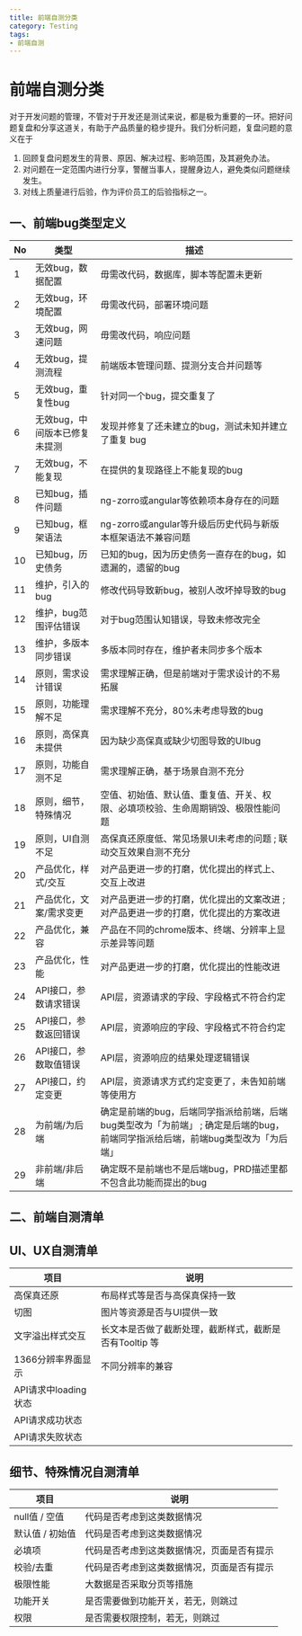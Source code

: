 ```yaml
---
title: 前端自测分类
category: Testing
tags: 
- 前端自测
---
```


# 前端自测分类

对于开发问题的管理，不管对于开发还是测试来说，都是极为重要的一环。把好问题复盘和分享这道关，有助于产品质量的稳步提升。我们分析问题，复盘问题的意义在于

1.  回顾复盘问题发生的背景、原因、解决过程、影响范围，及其避免办法。
2.  对问题在一定范围内进行分享，警醒当事人，提醒身边人，避免类似问题继续发生。
3.  对线上质量进行后验，作为评价员工的后验指标之一。

## 一、前端bug类型定义

| No | 类型| 描述 |
| --- | --- | --- |
| 1 | 无效bug，数据配置 | 毋需改代码，数据库，脚本等配置未更新 |
| 2 | 无效bug，环境配置 | 毋需改代码，部署环境问题 |
| 3 | 无效bug，网速问题 | 毋需改代码，响应问题 |
| 4 | 无效bug，提测流程 | 前端版本管理问题、提测分支合并问题等 |
| 5 | 无效bug，重复性bug | 针对同一个bug，提交重复了 |
| 6 | 无效bug，中间版本已修复未提测 | 发现并修复了还未建立的bug，测试未知并建立了重复 bug |
| 7 | 无效bug，不能复现 | 在提供的复现路径上不能复现的bug |
| 8 | 已知bug，插件问题 | ng-zorro或angular等依赖项本身存在的问题 |
| 9 | 已知bug，框架语法 | ng-zorro或angular等升级后历史代码与新版本框架语法不兼容问题 |
| 10 | 已知bug，历史债务 | 已知的bug，因为历史债务一直存在的bug，如遗漏的，遗留的bug |
| 11 | 维护，引入的bug | 修改代码导致新bug，被别人改坏掉导致的bug |
| 12 | 维护，bug范围评估错误 | 对于bug范围认知错误，导致未修改完全 |
| 13 | 维护，多版本同步错误 | 多版本同时存在，维护者未同步多个版本 |
| 14 | 原则，需求设计错误 | 需求理解正确，但是前端对于需求设计的不易拓展 |
| 15 | 原则，功能理解不足 | 需求理解不充分，80%未考虑导致的bug |
| 16 | 原则，高保真未提供 | 因为缺少高保真或缺少切图导致的UIbug |
| 17 | 原则，功能自测不足 | 需求理解正确，基于场景自测不充分 |
| 18 | 原则，细节，特殊情况 | 空值、初始值、默认值、重复值、开关、权限、必填项校验、生命周期销毁、极限性能问题 |
| 19 | 原则，UI自测不足 | 高保真还原度低、常见场景UI未考虑的问题 ; 联动交互效果自测不充分|
| 20 | 产品优化，样式/交互 | 对产品更进一步的打磨，优化提出的样式上、交互上改进 |
| 21 | 产品优化，文案/需求变更 | 对产品更进一步的打磨，优化提出的文案改进 ; 对产品更进一步的打磨，优化提出的方案改进 |
| 22 | 产品优化，兼容 | 产品在不同的chrome版本、终端、分辨率上显示差异等问题 |
| 23 | 产品优化，性能 | 对产品更进一步的打磨，优化提出的性能改进 |
| 24 | API接口，参数请求错误 | API层，资源请求的字段、字段格式不符合约定 |
| 25 | API接口，参数返回错误 | API层，资源响应的字段、字段格式不符合约定 |
| 26 | API接口，参数取值错误 | API层，资源响应的结果处理逻辑错误 |
| 27 | API接口，约定变更 | API层，资源请求方式约定变更了，未告知前端等使用方 |
| 28 | 为前端/为后端 | 确定是前端的bug，后端同学指派给前端，后端bug类型改为「为前端」 ; 确定是后端的bug，前端同学指派给后端，前端bug类型改为「为后端」 |
| 29 | 非前端/非后端 | 确定既不是前端也不是后端bug，PRD描述里都不包含此功能而提出的bug |

## 二、前端自测清单

## UI、UX自测清单
| 项目 | 说明|
| --- | --- |
| 高保真还原 | 布局样式等是否与高保真保持一致 |
| 切图 | 图片等资源是否与UI提供一致 |
| 文字溢出样式交互 | 长文本是否做了截断处理，截断样式，截断是否有Tooltip 等 |
| 1366分辨率界面显示 | 不同分辨率的兼容 |
| API请求中loading 状态 |  |
| API请求成功状态 |  |
| API请求失败状态 |  |



## 细节、特殊情况自测清单
| 项目 | 说明|
| --- | --- |
| null值 / 空值  | 代码是否考虑到这类数据情况 |
| 默认值 / 初始值 | 代码是否考虑到这类数据情况 |
| 必填项 | 代码是否考虑到这类数据情况，页面是否有提示 |
| 校验/去重 | 代码是否考虑到这类数据情况，页面是否有提示 |
| 极限性能 | 大数据是否采取分页等措施 |
| 功能开关 | 是否需要做到功能开关，若无，则跳过 |
| 权限 | 是否需要权限控制，若无，则跳过 |